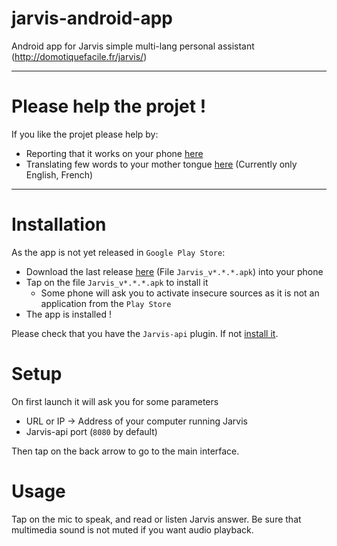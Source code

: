 # jarvis-android-app
Android app for Jarvis simple multi-lang personal assistant (http://domotiquefacile.fr/jarvis/)

---

# Please help the projet !
If you like the projet please help by:
- Reporting that it works on your phone [here](https://github.com/Oliv4945/jarvis-android-app/issues/5)
- Translating few words to your mother tongue [here](https://github.com/Oliv4945/jarvis-android-app/issues/4) (Currently only English, French)

---

# Installation
As the app is not yet released in `Google Play Store`:
 - Download the last release [here](https://github.com/Oliv4945/jarvis-android-app/releases/latest) (File `Jarvis_v*.*.*.apk`) into your phone
 - Tap on the file `Jarvis_v*.*.*.apk` to install it
   - Some phone will ask you to activate insecure sources as it is not an application from the `Play Store`
 - The app is installed !
 
 Please check that you have the `Jarvis-api` plugin. If not [install it](http://domotiquefacile.fr/jarvis/plugins/jarvis-api).
 
 # Setup
 On first launch it will ask you for some parameters
 - URL or IP -> Address of your computer running Jarvis
 - Jarvis-api port (`8080` by default)
 
Then tap on the back arrow to go to the main interface.

# Usage
Tap on the mic to speak, and read or listen Jarvis answer. 
Be sure that multimedia sound is not muted if you want audio playback.
